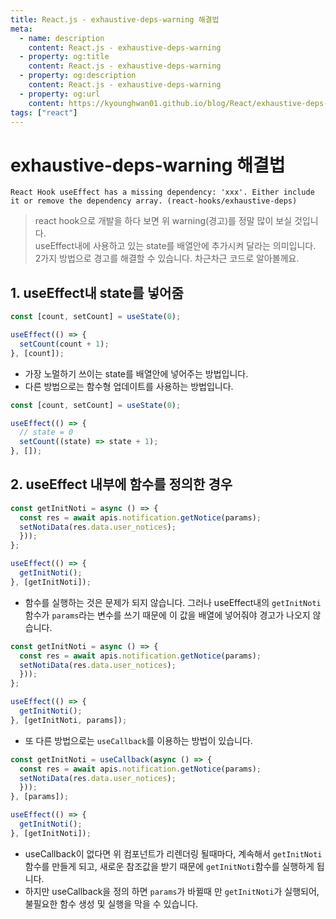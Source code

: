 ```yaml
---
title: React.js - exhaustive-deps-warning 해결법
meta:
  - name: description
    content: React.js - exhaustive-deps-warning
  - property: og:title
    content: React.js - exhaustive-deps-warning
  - property: og:description
    content: React.js - exhaustive-deps-warning
  - property: og:url
    content: https://kyounghwan01.github.io/blog/React/exhaustive-deps-warning/
tags: ["react"]
---
```


# exhaustive-deps-warning 해결법

```
React Hook useEffect has a missing dependency: 'xxx'. Either include it or remove the dependency array. (react-hooks/exhaustive-deps)
```

> react hook으로 개발을 하다 보면 위 warning(경고)를 정말 많이 보실 것입니다. <br>
> useEffect내에 사용하고 있는 state를 배열안에 추가시켜 달라는 의미입니다. <br>
> 2가지 방법으로 경고를 해결할 수 있습니다. 차근차근 코드로 알아볼께요.

## 1. useEffect내 state를 넣어줌

```jsx
const [count, setCount] = useState(0);

useEffect(() => {
  setCount(count + 1);
}, [count]);
```

- 가장 노멀하기 쓰이는 state를 배열안에 넣어주는 방법입니다.
- 다른 방법으로는 함수형 업데이트를 사용하는 방법입니다.

```jsx
const [count, setCount] = useState(0);

useEffect(() => {
  // state = 0
  setCount((state) => state + 1);
}, []);
```

## 2. useEffect 내부에 함수를 정의한 경우

```jsx
const getInitNoti = async () => {
  const res = await apis.notification.getNotice(params);
  setNotiData(res.data.user_notices);
  }));
};

useEffect(() => {
  getInitNoti();
}, [getInitNoti]);
```

- 함수를 실행하는 것은 문제가 되지 않습니다. 그러나 useEffect내의 `getInitNoti`함수가 `params`라는 변수를 쓰기 때문에 이 값을 배열에 넣어줘야 경고가 나오지 않습니다.

```jsx
const getInitNoti = async () => {
  const res = await apis.notification.getNotice(params);
  setNotiData(res.data.user_notices);
  }));
};

useEffect(() => {
  getInitNoti();
}, [getInitNoti, params]);
```

- 또 다른 방법으로는 `useCallback`를 이용하는 방법이 있습니다.

```jsx
const getInitNoti = useCallback(async () => {
  const res = await apis.notification.getNotice(params);
  setNotiData(res.data.user_notices);
  }));
}, [params]);

useEffect(() => {
  getInitNoti();
}, [getInitNoti]);
```

- useCallback이 없다면 위 컴포넌트가 리렌더링 될때마다, 계속해서 `getInitNoti`함수를 만들게 되고, 새로운 참조값을 받기 때문에 `getInitNoti`함수를 실행하게 됩니다.<br>
- 하지만 useCallback을 정의 하면 `params`가 바뀔때 만 `getInitNoti`가 실행되어, 불필요한 함수 생성 및 실행을 막을 수 있습니다.

<TagLinks />

<Disqus />
